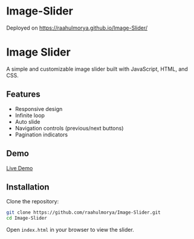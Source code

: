# Image-Slider
Deployed on https://raahulmorya.github.io/Image-Slider/
# Image Slider

A simple and customizable image slider built with JavaScript, HTML, and CSS.

## Features

- Responsive design
- Infinite loop
- Auto slide
- Navigation controls (previous/next buttons)
- Pagination indicators

## Demo

[Live Demo](https://raahulmorya.github.io/Image-Slider/)

## Installation

Clone the repository:

```bash
git clone https://github.com/raahulmorya/Image-Slider.git 
cd Image-Slider
```

Open `index.html` in your browser to view the slider.
